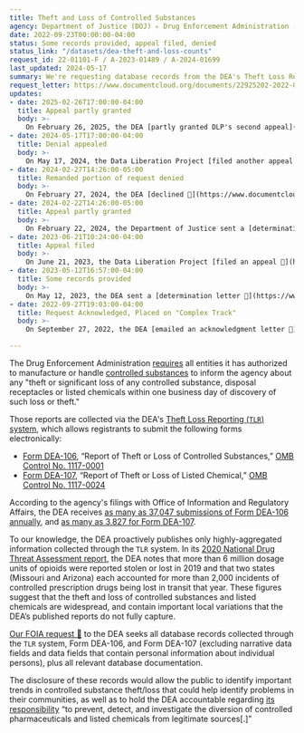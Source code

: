 ```yaml
---
title: Theft and Loss of Controlled Substances 
agency: Department of Justice (DOJ) ▹ Drug Enforcement Administration (DEA)
date: 2022-09-23T00:00:00-04:00
status: Some records provided, appeal filed, denied
status_link: "/datasets/dea-theft-and-loss-counts"
request_id: 22-01101-F / A-2023-01489 / A-2024-01699
last_updated: 2024-05-17
summary: We're requesting database records from the DEA's Theft Loss Reporting system, which collects information about controlled substances that have gone missing.
request_letter: https://www.documentcloud.org/documents/22925202-2022-09-23-dojdea-tlr-foia-request
updates: 
- date: 2025-02-26T17:00:00-04:00
  title: Appeal partly granted
  body: >-
    On February 26, 2025, the DEA [partly granted DLP's second appeal](https://www.documentcloud.org/documents/25589721-dea-theftloss-of-controlled-substances-second-appeal-partly-granted/), releasing portions of a [58-page manual](https://www.documentcloud.org/documents/25589722-dea-theftloss-of-controlled-substances-manual-partially-redacted/). Portions of the manual, as well as a data dictionary and a diagram, were withheld citing privacy and law enforcement exemptions.
- date: 2024-05-17T17:00:00-04:00
  title: Denial appealed
  body: >-
    On May 17, 2024, the Data Liberation Project [filed another appeal 📄](https://www.documentcloud.org/documents/24672058-2024-05-17-appeal-of-dea-foia-22-01101-f-singer-vine), arguing that the exemptions cited in the February 27 denial do not apply to the entirety of the records requested.The appeal has been [assigned tracking number A-2024-01699 📄](https://www.documentcloud.org/documents/24672059-2024-05-17-appeal-acknowledgment-a-24-01699).
- date: 2024-02-27T14:26:00-05:00
  title: Remanded portion of request denied
  body: >-
    On February 27, 2024, the DEA [declined 📄](https://www.documentcloud.org/documents/24537677-2024-02-27-determination-appeal-remand) to provide records responsive to the portion of the request remanded by the appeals officer, citing FOIA exemptions 2 and 7(E).
- date: 2024-02-22T14:26:00-05:00
  title: Appeal partly granted
  body: >-
    On February 22, 2024, the Department of Justice sent a [determination letter 📄](https://www.documentcloud.org/documents/24537676-2024-02-22-a-2023-01489_response) in response to the DLP's appeal. Regarding the data records, the agency upheld the DEA's original determination, arguing that "it would require DEA to conduct an unreasonably burdensome search. Your request is not reasonably described because you did not characterize the records sought in such a way that they could be located without conducting thousands of hours of search." Regarding the documentation records, the appeal determination remanded that portion back to the DEA, asking them to conduct a search for responsive records.
- date: 2023-06-21T10:24:00-04:00
  title: Appeal filed
  body: >-
    On June 21, 2023, the Data Liberation Project [filed an appeal 📄](https://www.documentcloud.org/documents/23854928-2023-06-21-appeal-of-dea-foia-22-01101-f-singer-vine) of the initial outcome of this request, citing an inadequate search. The appeal has been [assigned tracking number A-2023-01489 📄](https://www.documentcloud.org/documents/23855142-2023-06-21-a-23-01489).
- date: 2023-05-12T16:57:00-04:00
  title: Some records provided
  body: >-
    On May 12, 2023, the DEA sent a [determination letter 📄](https://www.documentcloud.org/documents/23813617-2023-05-12-signed-det-65) regarding this request, along with [two spreadsheets](https://github.com/data-liberation-project/dea-theft-and-loss-counts) the letter says are responsive to the Data Liberation Project's request. The agency did not provide any of the underlying report data requested, nor the documentation requested.
- date: 2022-09-27T19:03:00-04:00
  title: Request Acknowledged, Placed on "Complex Track"
  body: >-
    On September 27, 2022, the DEA [emailed an acknowledgment letter 📄](https://www.documentcloud.org/documents/23070510-2022-09-27-dea-foia_pa-case-number-22-01101-f-acknowledgment-letter) regarding this request, which has been assigned to the "complex" processing track. "The records you seek require searches in another office or offices, and so your request falls within 'unusual circumstances.' [...] Because of these unusual circumstances, we are extending the time limit to respond to your request beyond the ten additional days provided by the statute. We have not yet completed a search to determine whether there are records within the scope of your request."

---
```


The Drug Enforcement Administration [requires](https://www.deadiversion.usdoj.gov/21cfr_reports/theft/index.html) all entities it has authorized to manufacture or handle [controlled substances](https://www.deadiversion.usdoj.gov/schedules/) to inform the agency about any "theft or significant loss of any controlled substance, disposal receptacles or listed chemicals within one business day of discovery of such loss or theft."

Those reports are collected via the DEA's [Theft Loss Reporting (`TLR`) system](https://apps.deadiversion.usdoj.gov/TLR/), which allows registrants to submit the following forms electronically:

- [Form DEA-106](https://deadiversion.usdoj.gov/21cfr_reports/theft/DEA_Form_106.pdf), “Report of Theft or Loss of Controlled Substances,” [OMB Control No. 1117-0001](https://www.reginfo.gov/public/do/PRAOMBHistory?ombControlNumber=1117-0001)
- [Form DEA-107](https://www.reginfo.gov/public/do/DownloadDocument?objectID=103735201), “Report of Theft or Loss of Listed Chemical,” [OMB Control No. 1117-0024](https://www.reginfo.gov/public/do/PRAOMBHistory?ombControlNumber=1117-0024)

According to the agency's filings with Office of Information and Regulatory Affairs, the DEA receives [as many as 37,047 submissions of Form DEA-106 annually](https://www.reginfo.gov/public/do/PRAViewICR?ref_nbr=202005-1117-002), and [as many as 3,827 for Form DEA-107](https://www.reginfo.gov/public/do/PRAViewICR?ref_nbr=202008-1117-005).

To our knowledge, the DEA proactively publishes only highly-aggregated information collected through the `TLR` system. In its [2020 National Drug Threat Assessment report](https://www.dea.gov/sites/default/files/2021-02/DIR-008-21%202020%20National%20Drug%20Threat%20Assessment_WEB.pdf), the DEA notes that more than 6 million dosage units of opioids were reported stolen or lost in 2019 and that two states (Missouri and Arizona) each accounted for more than 2,000 incidents of controlled prescription drugs being lost in transit that year. These figures suggest that the theft and loss of controlled substances and listed chemicals are widespread, and contain important local variations that the DEA’s published reports do not fully capture. 

[Our FOIA request 📄](https://www.documentcloud.org/documents/22925202-2022-09-23-dojdea-tlr-foia-request) to the DEA seeks all database records collected through the `TLR` system, Form DEA-106, and Form DEA-107 (excluding narrative data fields and data fields that contain personal information about individual persons), plus all relevant database documentation.

The disclosure of these records would allow the public to identify important trends in controlled substance theft/loss that could help identify problems in their communities, as well as to hold the DEA accountable regarding [its responsibility](https://www.deadiversion.usdoj.gov/Inside.html) “to prevent, detect, and investigate the diversion of controlled pharmaceuticals and listed chemicals from legitimate sources[.]”
